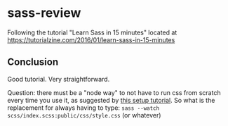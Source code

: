 # sass-review
Following the tutorial "Learn Sass in 15 minutes" located at https://tutorialzine.com/2016/01/learn-sass-in-15-minutes

## Conclusion
Good tutorial.  Very straightforward.  

Question: there must be a "node way" to not have to run css from scratch every time you use it, as suggested by [this setup tutorial](https://medium.com/@TheJesseLewis/start-using-sass-in-your-node-js-in-5-minutes-66978e490e4b).  So what is the replacement for always having to type:
`sass --watch scss/index.scss:public/css/style.css` (or whatever)
